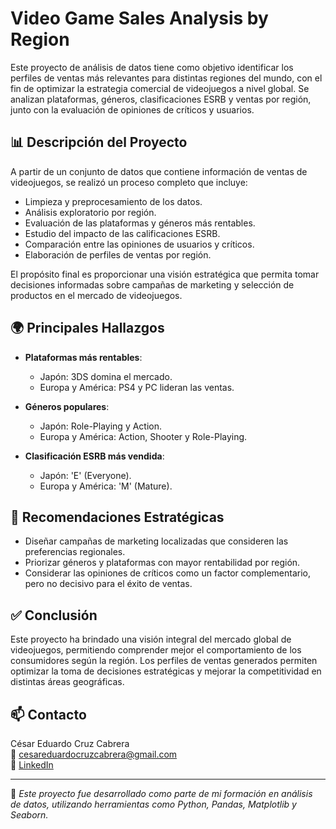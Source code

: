 # Video Game Sales Analysis by Region

Este proyecto de análisis de datos tiene como objetivo identificar los perfiles de ventas más relevantes para distintas regiones del mundo, con el fin de optimizar la estrategia comercial de videojuegos a nivel global. Se analizan plataformas, géneros, clasificaciones ESRB y ventas por región, junto con la evaluación de opiniones de críticos y usuarios.

## 📊 Descripción del Proyecto

A partir de un conjunto de datos que contiene información de ventas de videojuegos, se realizó un proceso completo que incluye:

- Limpieza y preprocesamiento de los datos.
- Análisis exploratorio por región.
- Evaluación de las plataformas y géneros más rentables.
- Estudio del impacto de las calificaciones ESRB.
- Comparación entre las opiniones de usuarios y críticos.
- Elaboración de perfiles de ventas por región.

El propósito final es proporcionar una visión estratégica que permita tomar decisiones informadas sobre campañas de marketing y selección de productos en el mercado de videojuegos.

## 🌍 Principales Hallazgos

- **Plataformas más rentables**:
  - Japón: 3DS domina el mercado.
  - Europa y América: PS4 y PC lideran las ventas.

- **Géneros populares**:
  - Japón: Role-Playing y Action.
  - Europa y América: Action, Shooter y Role-Playing.

- **Clasificación ESRB más vendida**:
  - Japón: 'E' (Everyone).
  - Europa y América: 'M' (Mature).

## 🧠 Recomendaciones Estratégicas

- Diseñar campañas de marketing localizadas que consideren las preferencias regionales.
- Priorizar géneros y plataformas con mayor rentabilidad por región.
- Considerar las opiniones de críticos como un factor complementario, pero no decisivo para el éxito de ventas.

## ✅ Conclusión

Este proyecto ha brindado una visión integral del mercado global de videojuegos, permitiendo comprender mejor el comportamiento de los consumidores según la región. Los perfiles de ventas generados permiten optimizar la toma de decisiones estratégicas y mejorar la competitividad en distintas áreas geográficas.

## 📫 Contacto

César Eduardo Cruz Cabrera  
📧 cesareduardocruzcabrera@gmail.com  
🔗 [LinkedIn](https://www.linkedin.com/in/cesar-eduardo-cruz-cabrera)

---

🔎 _Este proyecto fue desarrollado como parte de mi formación en análisis de datos, utilizando herramientas como Python, Pandas, Matplotlib y Seaborn._
